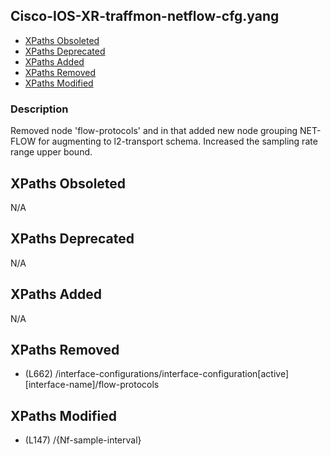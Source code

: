 ## Cisco-IOS-XR-traffmon-netflow-cfg.yang

- [XPaths Obsoleted](#xpaths-obsoleted)
- [XPaths Deprecated](#xpaths-deprecated)
- [XPaths Added](#xpaths-added)
- [XPaths Removed](#xpaths-removed)
- [XPaths Modified](#xpaths-modified)

### Description

Removed node 'flow-protocols' and in that added new node grouping NET-FLOW for augmenting to l2-transport schema. Increased the sampling rate range upper bound.

## XPaths Obsoleted

N/A

## XPaths Deprecated

N/A

## XPaths Added

N/A

## XPaths Removed

- (L662)	/interface-configurations/interface-configuration[active][interface-name]/flow-protocols

## XPaths Modified

- (L147)	/{Nf-sample-interval}

